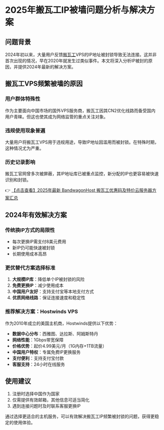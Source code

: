 # 2025年搬瓦工IP被墙问题分析与解决方案

## 问题背景

2024年初以来，大量用户反馈[搬瓦工](https://bit.ly/banwagon)VPS的IP地址被封锁导致无法连接。这并非首次出现的情况，早在2020年就发生过类似事件。本文将深入分析IP被封的原因，并提供2024年最新的解决方案。

## 搬瓦工VPS频繁被墙的原因

### 用户群体特殊性
作为主要面向中国市场的国外VPS服务商，搬瓦工因其CN2优化线路而备受国内用户青睐。但这也使其成为网络监管的重点关注对象。

### 违规使用现象普遍
大量用户将搬瓦工VPS用于违规用途，导致IP地址因滥用而被封锁。在特殊时期，这种情况尤为严重。

### 历史记录影响
搬瓦工官网曾多次被屏蔽，其IP地址库已被重点监控，新分配的IP也更容易被快速识别和封锁。

👉 [【点击查看】2025年最新 BandwagonHost 搬瓦工优惠码及特价云服务器方案汇总](https://bit.ly/banwagon)

## 2024年有效解决方案

### 传统换IP方式的局限性
- 每次更换IP需支付8美元费用
- 新IP仍可能快速被封锁
- 长期使用成本高昂

### 更优替代方案选择标准
1. **大规模IP库**：降低单个IP被封锁的风险
2. **免费更换IP**：减少使用成本
3. **中国用户友好**：支持支付宝等本地支付方式
4. **优质网络线路**：保证连接速度和稳定性

### 推荐解决方案：Hostwinds VPS
作为2010年成立的美国主机商，Hostwinds提供以下优势：
- **数据中心分布**：西雅图、达拉斯、阿姆斯特丹
- **网络性能**：1Gbps带宽保障
- **价格优势**：起价4.99美元/月（1G内存+1TB流量）
- **中国用户特权**：专属免费IP更换服务
- **支付便利**：支持支付宝付款
- **客服支持**：24小时在线服务

## 使用建议
1. 注册时选择中国作为国家
2. 仅需提供有效邮箱，其他信息可适当简化
3. 遇到连接问题时及时联系客服更换IP

通过选择更适合的主机服务，可以有效解决搬瓦工IP频繁被封锁的问题，获得更稳定的使用体验。